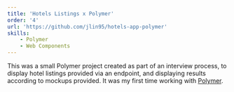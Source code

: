 ```yaml
---
title: 'Hotels Listings x Polymer'
order: '4'
url: 'https://github.com/jlin95/hotels-app-polymer'
skills: 
    - Polymer
    - Web Components
---
```


This was a small Polymer project created as part of an interview process, to display hotel listings provided via an endpoint,
and displaying results according to mockups provided. It was my first time working with [Polymer](https://www.polymer-project.org/).

